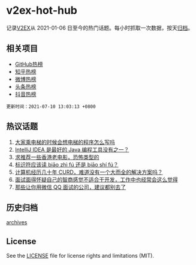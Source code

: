 # v2ex-hot-hub

 记录[V2EX](https://www.v2ex.com/)从 2021-01-06 日至今的热门话题。每小时抓取一次数据，按天[归档](archives)。
 
 ## 相关项目

- [GitHub热榜](https://github.com/snaildev/github-hot-hub)
- [知乎热榜](https://github.com/snaildev/zhihu-hot-hub)
- [微博热榜](https://github.com/snaildev/weibo-hot-hub)
- [头条热榜](https://github.com/snaildev/toutiao-hot-hub)
- [抖音热榜](https://github.com/snaildev/douyin-hot-hub)


 `更新时间：2021-07-10 13:03:13 +0800`

## 热议话题

1. [大家乘电梯的时候会想电梯的程序怎么写吗](https://www.v2ex.com/t/788522)
1. [IntelliJ IDEA 是最好的 Java 编程工具没有之一？](https://www.v2ex.com/t/788523)
1. [求推荐一些香港老电影，恐怖类型的](https://www.v2ex.com/t/788539)
1. [标识符应该读 biāo zhì fú 还是 biāo shí fú？](https://www.v2ex.com/t/788557)
1. [计算机经历几十年 CURD，难道没有一个大而全的解决方案吗？](https://www.v2ex.com/t/788561)
1. [面试面得怀疑自己的智商感觉不适合干开发，工作中也经常会这么觉得](https://www.v2ex.com/t/788506)
1. [那些让你用微信 QQ 面试的公司，建议都别去了](https://www.v2ex.com/t/788548)

## 历史归档

[archives](archives)

## License

See the [LICENSE](LICENSE) file for license rights and limitations (MIT).
